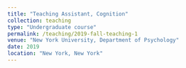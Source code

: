 ```yaml
---
title: "Teaching Assistant, Cognition"
collection: teaching
type: "Undergraduate course"
permalink: /teaching/2019-fall-teaching-1
venue: "New York University, Department of Psychology"
date: 2019
location: "New York, New York"
---
```

 
